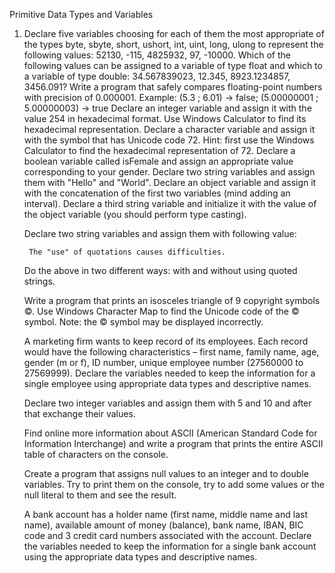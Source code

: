 Primitive Data Types and Variables

1. Declare five variables choosing for each of them the most appropriate of the types byte, sbyte, short, ushort, int, uint, long, ulong to represent the following values: 52130, -115, 4825932, 97, -10000.
    Which of the following values can be assigned to a variable of type float and which to a variable of type double: 34.567839023, 12.345, 8923.1234857, 3456.091?
    Write a program that safely compares floating-point numbers with precision of 0.000001. Example: (5.3 ; 6.01) -> false; (5.00000001 ; 5.00000003) -> true
    Declare an integer variable and assign it with the value 254 in hexadecimal format. Use Windows Calculator to find its hexadecimal representation.
    Declare a character variable and assign it with the symbol that has Unicode code 72. Hint: first use the Windows Calculator to find the hexadecimal representation of 72.
    Declare a boolean variable called isFemale and assign an appropriate value corresponding to your gender.
    Declare two string variables and assign them with "Hello" and "World". Declare an object variable and assign it with the concatenation of the first two variables (mind adding an interval). Declare a third string variable and initialize it with the value of the object variable (you should perform type casting).

    Declare two string variables and assign them with following value:

        The "use" of quotations causes difficulties.

    Do the above in two different ways: with and without using quoted strings.

    Write a program that prints an isosceles triangle of 9 copyright symbols ©. Use Windows Character Map to find the Unicode code of the © symbol. Note: the © symbol may be displayed incorrectly.

    A marketing firm wants to keep record of its employees. Each record would have the following characteristics – first name, family name, age, gender (m or f), ID number, unique employee number (27560000 to 27569999). Declare the variables needed to keep the information for a single employee using appropriate data types and descriptive names.

    Declare two integer variables and assign them with 5 and 10 and after that exchange their values.

    Find online more information about ASCII (American Standard Code for Information Interchange) and write a program that prints the entire ASCII table of characters on the console.

    Create a program that assigns null values to an integer and to double variables. Try to print them on the console, try to add some values or the null literal to them and see the result.

    A bank account has a holder name (first name, middle name and last name), available amount of money (balance), bank name, IBAN, BIC code and 3 credit card numbers associated with the account. Declare the variables needed to keep the information for a single bank account using the appropriate data types and descriptive names.

